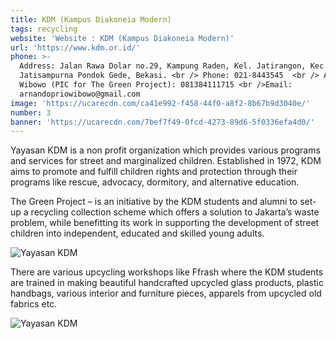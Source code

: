 ```yaml
---
title: KDM (Kampus Diakoneia Modern)
tags: recycling
website: 'Website : KDM (Kampus Diakoneia Modern)'
url: 'https://www.kdm.or.id/'
phone: >-
  Address: Jalan Rawa Dolar no.29, Kampung Raden, Kel. Jatirangon, Kec.
  Jatisampurna Pondok Gede, Bekasi. <br /> Phone: 021-8443545  <br /> ArNando P.
  Wibowo (PIC for The Green Project): 081384111715 <br />Email:
  arnandopriowibowo@gmail.com
image: 'https://ucarecdn.com/ca41e992-f458-44f0-a8f2-8b67b9d3040e/'
number: 3
banner: 'https://ucarecdn.com/7bef7f49-0fcd-4273-89d6-5f0336efa4d0/'
---
```

Yayasan KDM is a non profit organization which provides various programs and services for street and marginalized children. Established in 1972, KDM aims to promote and fulfill children rights and protection through their programs like rescue, advocacy, dormitory, and alternative education.

The Green Project – is an initiative by the KDM students and alumni to set-up a recycling collection scheme which offers a solution to Jakarta’s waste problem, while benefitting its work in supporting the development of street children into independent, educated and skilled young adults.

![Yayasan KDM](https://ucarecdn.com/54e81297-cf05-44df-a8f5-0a9637ced718/ "Yayasan KDM")

There are various upcycling workshops like Ffrash where the KDM students are trained in making beautiful handcrafted upcycled glass products, plastic handbags, various interior and furniture pieces, apparels from upcycled old fabrics etc.

![Yayasan KDM](https://ucarecdn.com/9770efa8-e054-43bc-9b04-9afb5d64df9c/ "Yayasan KDM")
